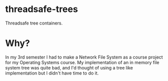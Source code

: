 # threadsafe-trees
Threadsafe tree containers.
# Why?
In my 3rd semester I had to make a Network File System as a course project for my Operating Systems course. My implementation of an in memory file system tree was quite bad, and I'd thought of using a tree like implementation but I didn't have time to do it.
